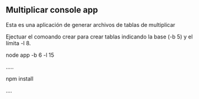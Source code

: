 

## Multiplicar console app

Esta es una aplicación de generar archivos de tablas de multiplicar

Ejectuar el comoando crear para crear tablas indicando la base (-b 5) y el límita -l 8.

node app -b 6 -l 15

.....

npm install

....